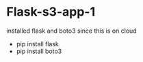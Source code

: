 # Flask-s3-app-1

installed flask and boto3 since this is on cloud
* pip install flask
* pip install boto3
